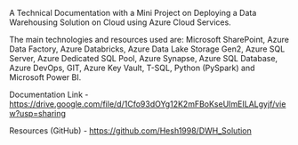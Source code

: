 A Technical Documentation with a Mini Project on Deploying a Data Warehousing Solution on Cloud using Azure Cloud Services.

The main technologies and resources used are:
Microsoft SharePoint, Azure Data Factory, Azure Databricks, Azure Data Lake Storage Gen2, Azure SQL Server, Azure Dedicated SQL Pool, Azure Synapse, Azure SQL Database, Azure DevOps, GIT, Azure Key Vault, T-SQL, Python (PySpark) and Microsoft Power BI.

Documentation Link - https://drive.google.com/file/d/1Cfo93dOYg12K2mFBoKseUImEILALgyjf/view?usp=sharing

Resources (GitHub) - https://github.com/Hesh1998/DWH_Solution
